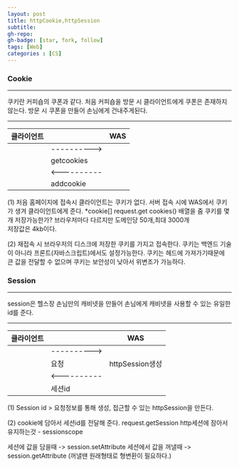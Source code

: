 ```yaml
---
layout: post
title: httpCookie,httpSession
subtitle: 
gh-repo: 
gh-badge: [star, fork, follow]
tags: [Web]
categories : [CS]
---
```


### Cookie
---
쿠키란 커피숍의 쿠폰과 같다.
처음 커피숍을 방문 시 클라이언트에게 쿠폰은 존재하지않는다.
방문 시 쿠폰을 만들어 손님에게 건내주게된다.

---

| 클라이언트    | | WAS   | 
| ---------- | :--------- | :----------: | 
|            |  ----------> |             |
|            |  getcookies |             |
|            |  <---------- |            |
|            |  addcookie |              |


(1) 처음 홈페이지에 접속시 클라이언트는 쿠키가 없다.
    서버 접속 시에 WAS에서 쿠키가 생겨 클라이언트에게 준다.
    *cookie[] request.get cookies() 배열을 줌
    쿠키를 몇개 저장가능한가? 
    브라우저마다 다르지만 도메인당 50개,최대 3000개  
    저장값은 4kb이다.

(2) 재접속 시 브라우저의 디스크에 저장한 쿠키를 가지고 접속한다.
 쿠키는 백엔드 기술이 아니라 프론트(자바스크립트)에서도 설정가능한다.
 쿠키는 헤드에 가져가기때문에 큰 값을 전달할 수 없으며 쿠키는 보안성이 낮아서 위변조가 가능하다. 


### Session
---
session은 헬스장
손님만의 캐비넷을 만들어 손님에게 캐비넷을 사용할 수 있는 유일한 id를 준다.

---

 | 클라이언트    |                | WAS   | 
| ---------- | :--------- | :----------: | 
|            |  ----------> |             |
|            |  요청 |       httpSession생성 |
|            |  <---------- |            |
|            |  세션id |              |

(1) Session id > 요청정보를 통해 생성, 접근할 수 있는 httpSession을 만든다.


(2) cookie에 담아서 세션id를 전달해 준다.
    request.getSession
http세션에 잠아서 유지하는것 - sessionscope

세션에 값을 담을때 -> session.setAttribute
세션에서 값을 꺼낼때 -> session.getAttribute (꺼낼땐 원래형태로 형변환이 필요하다.)


